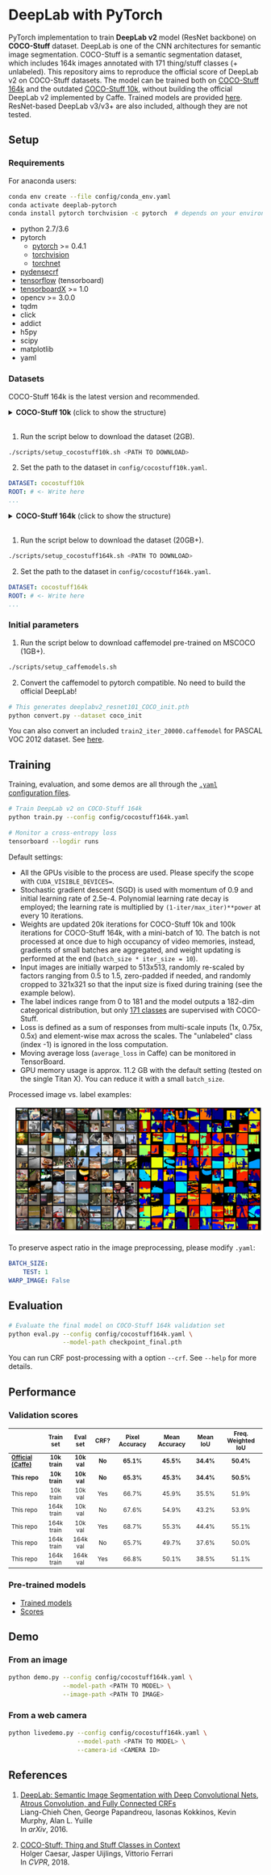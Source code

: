 # DeepLab with PyTorch

PyTorch implementation to train **DeepLab v2** model (ResNet backbone) on **COCO-Stuff** dataset.
DeepLab is one of the CNN architectures for semantic image segmentation.
COCO-Stuff is a semantic segmentation dataset, which includes 164k images annotated with 171 thing/stuff classes (+ unlabeled).
This repository aims to reproduce the official score of DeepLab v2 on COCO-Stuff datasets.
The model can be trained both on [COCO-Stuff 164k](https://github.com/nightrome/cocostuff) and the outdated [COCO-Stuff 10k](https://github.com/nightrome/cocostuff10k), without building the official DeepLab v2 implemented by Caffe.
Trained models are provided [here](#pre-trained-models).
ResNet-based DeepLab v3/v3+ are also included, although they are not tested.

## Setup

### Requirements

For anaconda users:

```sh
conda env create --file config/conda_env.yaml
conda activate deeplab-pytorch
conda install pytorch torchvision -c pytorch  # depends on your environment
```

* python 2.7/3.6
* pytorch
  * [pytorch](https://pytorch.org/) >= 0.4.1
  * [torchvision](https://pytorch.org/)
  * [torchnet](https://github.com/pytorch/tnt)
* [pydensecrf](https://github.com/lucasb-eyer/pydensecrf)
* [tensorflow](https://www.tensorflow.org/install/) (tensorboard)
* [tensorboardX](https://github.com/lanpa/tensorboard-pytorch) >= 1.0
* opencv >= 3.0.0
* tqdm
* click
* addict
* h5py
* scipy
* matplotlib
* yaml

### Datasets

COCO-Stuff 164k is the latest version and recommended.

<details>
<summary><strong>COCO-Stuff 10k</strong> (click to show the structure)</summary>
<pre>
├── images
│   ├── COCO_train2014_000000000077.jpg
│   └── ...
├── annotations
│   ├── COCO_train2014_000000000077.mat
│   └── ...
└── imageLists
    ├── all.txt
    ├── test.txt
    └── train.txt
</pre>
</details>
<br>

1. Run the script below to download the dataset (2GB).

```sh
./scripts/setup_cocostuff10k.sh <PATH TO DOWNLOAD>
```

2. Set the path to the dataset in ```config/cocostuff10k.yaml```.

```yaml
DATASET: cocostuff10k
ROOT: # <- Write here
...
```

<details>
<summary><strong>COCO-Stuff 164k</strong> (click to show the structure)</summary>
<pre>
├── images
│   ├── train2017
│   │   ├── 000000000009.jpg
│   │   └── ...
│   └── val2017
│       ├── 000000000139.jpg
│       └── ...
└── annotations
    ├── train2017
    │   ├── 000000000009.png
    │   └── ...
    └── val2017
        ├── 000000000139.png
        └── ...
</pre>
</details>
<br>

1. Run the script below to download the dataset (20GB+).

```sh
./scripts/setup_cocostuff164k.sh <PATH TO DOWNLOAD>
```

2. Set the path to the dataset in ```config/cocostuff164k.yaml```.

```yaml
DATASET: cocostuff164k
ROOT: # <- Write here
...
```

### Initial parameters

1. Run the script below to download caffemodel pre-trained on MSCOCO (1GB+).

```sh
./scripts/setup_caffemodels.sh
```

2. Convert the caffemodel to pytorch compatible. No need to build the official DeepLab!

```sh
# This generates deeplabv2_resnet101_COCO_init.pth
python convert.py --dataset coco_init
```
You can also convert an included ```train2_iter_20000.caffemodel``` for PASCAL VOC 2012 dataset. See [here](config/README.md#voc12yaml).

## Training

Training, evaluation, and some demos are all through the [```.yaml``` configuration files](config/README.md).

```sh
# Train DeepLab v2 on COCO-Stuff 164k
python train.py --config config/cocostuff164k.yaml
```

```sh
# Monitor a cross-entropy loss
tensorboard --logdir runs
```

Default settings:

- All the GPUs visible to the process are used. Please specify the scope with ```CUDA_VISIBLE_DEVICES=```.
- Stochastic gradient descent (SGD) is used with momentum of 0.9 and initial learning rate of 2.5e-4. Polynomial learning rate decay is employed; the learning rate is multiplied by ```(1-iter/max_iter)**power``` at every 10 iterations.
- Weights are updated 20k iterations for COCO-Stuff 10k and 100k iterations for COCO-Stuff 164k, with a mini-batch of 10. The batch is not processed at once due to high occupancy of video memories, instead, gradients of small batches are aggregated, and weight updating is performed at the end (```batch_size * iter_size = 10```).
- Input images are initially warped to 513x513, randomly re-scaled by factors ranging from 0.5 to 1.5, zero-padded if needed, and randomly cropped to 321x321 so that the input size is fixed during training (see the example below).
- The label indices range from 0 to 181 and the model outputs a 182-dim categorical distribution, but only [171 classes](https://github.com/nightrome/cocostuff/blob/master/labels.md) are supervised with COCO-Stuff.
- Loss is defined as a sum of responses from multi-scale inputs (1x, 0.75x, 0.5x) and element-wise max across the scales. The "unlabeled" class (index -1) is ignored in the loss computation.
- Moving average loss (```average_loss``` in Caffe) can be monitored in TensorBoard.
- GPU memory usage is approx. 11.2 GB with the default setting (tested on the single Titan X). You can reduce it with a small ```batch_size```.

Processed image vs. label examples:

![Data](docs/data.png)

To preserve aspect ratio in the image preprocessing, please modify ```.yaml```:

```yaml
BATCH_SIZE:
    TEST: 1
WARP_IMAGE: False
```

## Evaluation

```sh
# Evaluate the final model on COCO-Stuff 164k validation set
python eval.py --config config/cocostuff164k.yaml \
               --model-path checkpoint_final.pth
```

You can run CRF post-processing with a option ```--crf```. See ```--help``` for more details.

## Performance

### Validation scores

<small>

||Train set|Eval set|CRF?|Pixel Accuracy|Mean Accuracy|Mean IoU|Freq. Weighted IoU|
|:-|:-:|:-:|:-:|:-:|:-:|:-:|:-:|
|[**Official (Caffe)**](https://github.com/nightrome/cocostuff10k)|**10k train**|**10k val**|**No**|**65.1%**|**45.5%**|**34.4%**|**50.4%**|
|**This repo**|**10k train**|**10k val**|**No**|**65.3%**|**45.3%**|**34.4%**|**50.5%**|
|This repo|10k train|10k val|Yes|66.7%|45.9%|35.5%|51.9%|
|This repo|164k train|10k val|No|67.6%|54.9%|43.2%|53.9%|
|This repo|164k train|10k val|Yes|68.7%|55.3%|44.4%|55.1%|
|This repo|164k train|164k val|No|65.7%|49.7%|37.6%|50.0%|
|This repo|164k train|164k val|Yes|66.8%|50.1%|38.5%|51.1%|

</small>

### Pre-trained models

* [Trained models](https://drive.google.com/drive/folders/1m3wyXvvWy-IvGmdFS_dsQCRXhFNhek8_?usp=sharing)
* [Scores](https://drive.google.com/drive/folders/1PouglnlwsyHTwdSo_d55WgMgdnxbxmE6?usp=sharing)

## Demo

### From an image

```bash
python demo.py --config config/cocostuff164k.yaml \
               --model-path <PATH TO MODEL> \
               --image-path <PATH TO IMAGE>
```

### From a web camera

```bash
python livedemo.py --config config/cocostuff164k.yaml \
                   --model-path <PATH TO MODEL> \
                   --camera-id <CAMERA ID>
```

## References

1. [DeepLab: Semantic Image Segmentation with Deep Convolutional Nets, Atrous Convolution, and Fully Connected CRFs](https://arxiv.org/abs/1606.00915)<br>
Liang-Chieh Chen, George Papandreou, Iasonas Kokkinos, Kevin Murphy, Alan L. Yuille<br>
In *arXiv*, 2016.

2. [COCO-Stuff: Thing and Stuff Classes in Context](https://arxiv.org/abs/1612.03716)<br>
Holger Caesar, Jasper Uijlings, Vittorio Ferrari<br>
In *CVPR*, 2018.
